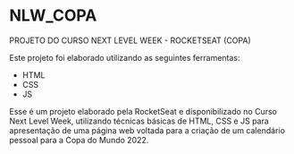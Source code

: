 # NLW_COPA

PROJETO DO CURSO NEXT LEVEL WEEK - ROCKETSEAT (COPA)

Este projeto foi elaborado utilizando as seguintes ferramentas:

* HTML
* CSS
* JS

Esse é um projeto elaborado pela RocketSeat e disponibilizado no Curso Next Level Week, utilizando técnicas básicas de HTML, CSS e JS para apresentação de uma página web voltada para a criação de um calendário pessoal para a Copa do Mundo 2022.

